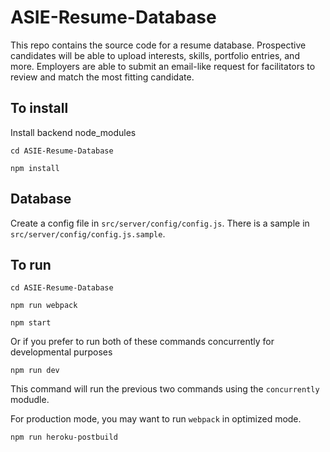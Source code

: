 # ASIE-Resume-Database

This repo contains the source code for a resume database. Prospective candidates will be able to upload interests, skills, portfolio entries, and more. Employers are able to submit an email-like request for facilitators to review and match the most fitting candidate.

## To install
Install backend node_modules

`cd ASIE-Resume-Database`

`npm install`

## Database

Create a config file in `src/server/config/config.js`. There is a sample in `src/server/config/config.js.sample`.

## To run

`cd ASIE-Resume-Database`

`npm run webpack`

`npm start`

Or if you prefer to run both of these commands concurrently for developmental purposes

`npm run dev`

This command will run the previous two commands using the `concurrently` modudle.

For production mode, you may want to run `webpack` in optimized mode.

`npm run heroku-postbuild`
